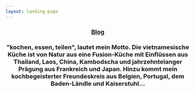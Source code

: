 ```yaml
---
layout: landing-page
---
```

<section id="two" class="wrapper style2">
 <header class="major">
  <h3><a class="button special" href="{{ site.baseurl }}/blog.html">Blog</a></h3>
  <h3>"kochen, essen, teilen", lautet mein Motto. Die vietnamesische Küche ist von Natur aus eine Fusion-Küche mit Einflüssen aus Thailand, Laos, China, Kambodscha und jahrzehntelanger Prägung aus Frankreich und Japan. Hinzu kommt mein kochbegeisterter Freundeskreis aus Belgien, Portugal, dem Baden-Ländle und Kaiserstuhl...</h3>
 </header>
</section>
